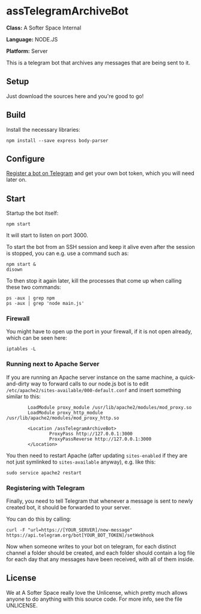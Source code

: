 # assTelegramArchiveBot

**Class:** A Softer Space Internal

**Language:** NODE.JS

**Platform:** Server

This is a telegram bot that archives any messages that are being sent to it.

## Setup

Just download the sources here and you're good to go!

## Build

Install the necessary libraries:

```
npm install --save express body-parser
```

## Configure

[Register a bot on Telegram](https://core.telegram.org/bots) and get your own bot token, which you will need later on.

## Start

Startup the bot itself:

```
npm start
```

It will start to listen on port 3000.

To start the bot from an SSH session and keep it alive even after the session is stopped, you can e.g. use a command such as:

```
npm start &
disown
```

To then stop it again later, kill the processes that come up when calling these two commands:

```
ps -aux | grep npm
ps -aux | grep 'node main.js'
```

### Firewall

You might have to open up the port in your firewall, if it is not open already, which can be seen here:

```
iptables -L
```

### Running next to Apache Server

If you are running an Apache server instance on the same machine, a quick-and-dirty way to forward calls to our node.js bot is to edit `/etc/apache2/sites-available/000-default.conf` and insert something similar to this:

```
        LoadModule proxy_module /usr/lib/apache2/modules/mod_proxy.so
        LoadModule proxy_http_module /usr/lib/apache2/modules/mod_proxy_http.so

        <Location /assTelegramArchiveBot>
                ProxyPass http://127.0.0.1:3000
                ProxyPassReverse http://127.0.0.1:3000
        </Location>
```

You then need to restart Apache (after updating `sites-enabled` if they are not just symlinked to `sites-available` anyway), e.g. like this:

```
sudo service apache2 restart
```

### Registering with Telegram

Finally, you need to tell Telegram that whenever a message is sent to newly created bot, it should be forwarded to your server.

You can do this by calling:

```
curl -F "url=https://[YOUR_SERVER]/new-message"  https://api.telegram.org/bot[YOUR_BOT_TOKEN]/setWebhook
```

Now when someone writes to your bot on telegram, for each distinct channel a folder should be created, and each folder should contain a log file for each day that any messages have been received, with all of them inside.

## License

We at A Softer Space really love the Unlicense, which pretty much allows anyone to do anything with this source code.
For more info, see the file UNLICENSE.
